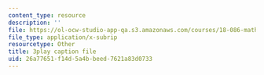 ```yaml
---
content_type: resource
description: ''
file: https://ol-ocw-studio-app-qa.s3.amazonaws.com/courses/18-086-mathematical-methods-for-engineers-ii-spring-2006/26a77651f14d5a4bbeed7621a83d0733_vIydsgrYGIY.vtt
file_type: application/x-subrip
resourcetype: Other
title: 3play caption file
uid: 26a77651-f14d-5a4b-beed-7621a83d0733
---
```

